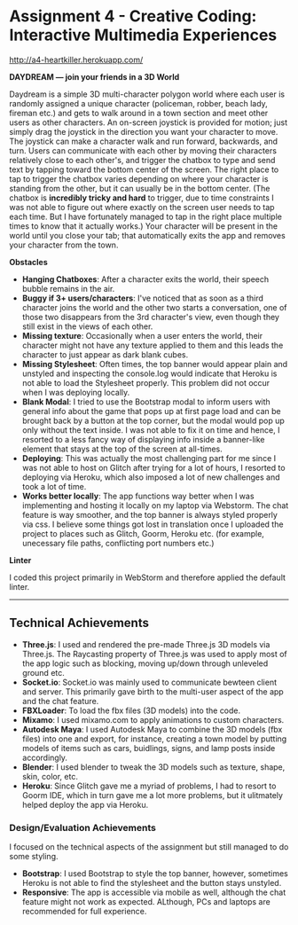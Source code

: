 Assignment 4 - Creative Coding: Interactive Multimedia Experiences
===

http://a4-heartkiller.herokuapp.com/

**DAYDREAM — join your friends in a 3D World**

Daydream is a simple 3D multi-character polygon world where each user is randomly assigned a unique character (policeman, robber, beach lady, fireman etc.) and gets to walk around in a town section and meet other users as other characters. An on-screen joystick is provided for motion; just simply drag the joystick in the direction you want your character to move. The joystick can make a character walk and run forward, backwards, and turn. Users can communicate with each other by moving their characters relatively close to each other's, and trigger the chatbox to type and send text by tapping toward the bottom center of the screen. The right place to tap to trigger the chatbox varies depending on where your character is standing from the other, but it can usually be in the bottom center. (The chatbox is **incredibly tricky and hard** to trigger, due to time constraints I was not able to figure out where exactly on the screen user needs to tap each time. But I have fortunately managed to tap in the right place multiple times to know that it actually works.) Your character will be present in the world until you close your tab; that automatically exits the app and removes your character from the town. 

**Obstacles**

- **Hanging Chatboxes**: After a character exits the world, their speech bubble remains in the air.
- **Buggy if 3+ users/characters**: I've noticed that as soon as a third character joins the world and the other two starts a conversation, one of those two disappears from the 3rd character's view, even though they still exist in the views of each other.
- **Missing texture**: Occasionally when a user enters the world, their character might not have any texture applied to them and this leads the character to just appear as dark blank cubes.
- **Missing Stylesheet**: Often times, the top banner would appear plain and unstyled and inspecting the console.log would indicate that Heroku is not able to load the Stylesheet properly. This problem did not occur when I was deploying locally.
- **Blank Modal**: I tried to use the Bootstrap modal to inform users with general info about the game that pops up at first page load and can be brought back by a button at the top corner, but the modal would pop up only without the text inside. I was not able to fix it on time and hence, I resorted to a less fancy way of displaying info inside a banner-like element that stays at the top of the screen at all-times.
- **Deploying**: This was actually the most challenging part for me since I was not able to host on Glitch after trying for a lot of hours, I resorted to deploying via Heroku, which also imposed a lot of new challenges and took a lot of time.
- **Works better locally**: The app functions way better when I was implementing and hosting it locally on my laptop via Webstorm. The chat feature is way smoother, and the top banner is always styled properly via css. I believe some things got lost in translation once I uploaded the project to places such as Glitch, Goorm, Heroku etc. (for example, unecessary file paths, conflicting port numbers etc.) 

**Linter**

I coded this project primarily in WebStorm and therefore applied the default linter.

---

## Technical Achievements
- **Three.js**: I used and rendered the pre-made Three.js 3D models via Three.js. The Raycasting property of Three.js was used to apply most of the app logic such as blocking, moving up/down through unleveled ground etc.
- **Socket.io**: Socket.io was mainly used to communicate bewteen client and server. This primarily gave birth to the multi-user aspect of the app and the chat feature.
- **FBXLoader**: To load the fbx files (3D models) into the code.
- **Mixamo**: I used mixamo.com to apply animations to custom characters.
- **Autodesk Maya**: I used Autodesk Maya to combine the 3D models (fbx files) into one and export, for instance, creating a town model by putting models of items such as cars, buidlings, signs, and lamp posts inside accordingly.
- **Blender**: I used blender to tweak the 3D models such as texture, shape, skin, color, etc.
- **Heroku**: Since Glitch gave me a myriad of problems, I had to resort to Goorm IDE, which in turn gave me a lot more problems, but it ulitmately helped deploy the app via Heroku.

### Design/Evaluation Achievements

I focused on the technical aspects of the assignment but still managed to do some styling.
- **Bootstrap**: I used Bootstrap to style the top banner, however, sometimes Heroku is not able to find the stylesheet and the button stays unstyled. 
- **Responsive**: The app is accessible via mobile as well, although the chat feature might not work as expected. ALthough, PCs and laptops are recommended for full experience.

